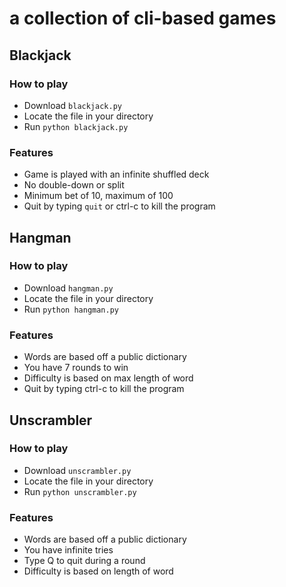 # a collection of cli-based games

## Blackjack
### How to play
* Download `blackjack.py`
* Locate the file in your directory
* Run `python blackjack.py`

### Features
* Game is played with an infinite shuffled deck
* No double-down or split
* Minimum bet of 10, maximum of 100
* Quit by typing `quit` or ctrl-c to kill the program


## Hangman
### How to play
* Download `hangman.py`
* Locate the file in your directory
* Run `python hangman.py`

### Features
* Words are based off a public dictionary
* You have 7 rounds to win
* Difficulty is based on max length of word
* Quit by typing ctrl-c to kill the program


## Unscrambler
### How to play
* Download `unscrambler.py`
* Locate the file in your directory
* Run `python unscrambler.py`

### Features
* Words are based off a public dictionary
* You have infinite tries
* Type Q to quit during a round
* Difficulty is based on length of word


